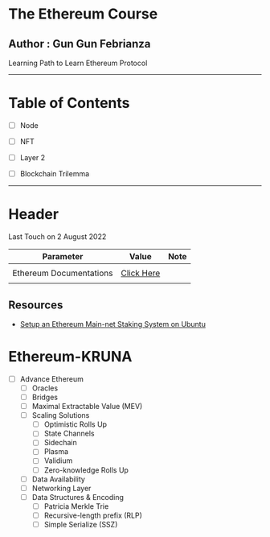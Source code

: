 # The Ethereum Course
## Author : Gun Gun Febrianza

Learning Path to Learn Ethereum Protocol



---



# Table of Contents



- [ ] Node 
- [ ] NFT
- [ ] Layer 2
- [ ] Blockchain Trilemma



---



# Header

Last Touch on 2 August 2022

| Parameter               | Value                                                  | Note |
| ----------------------- | ------------------------------------------------------ | ---- |
|                         |                                                        |      |
| Ethereum Documentations | [Click Here](https://ethereum.org/en/developers/docs/) |      |
|                         |                                                        |      |



## Resources

- [Setup an Ethereum Main-net Staking System on Ubuntu](https://github.com/metanull-operator/eth2-ubuntu)





# Ethereum-KRUNA

- [ ] Advance Ethereum
  - [ ] Oracles
  - [ ] Bridges
  - [ ] Maximal Extractable Value (MEV)
  - [ ] Scaling Solutions
    - [ ] Optimistic Rolls Up
    - [ ] State Channels
    - [ ] Sidechain
    - [ ] Plasma
    - [ ] Validium
    - [ ] Zero-knowledge Rolls Up
  - [ ] Data Availability
  - [ ] Networking Layer
  - [ ] Data Structures & Encoding
    - [ ] Patricia Merkle Trie
    - [ ] Recursive-length prefix (RLP)
    - [ ] Simple Serialize (SSZ)
